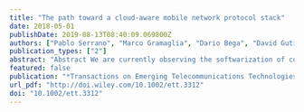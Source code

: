 ```yaml
---
title: "The path toward a cloud-aware mobile network protocol stack"
date: 2018-05-01
publishDate: 2019-08-13T08:40:09.069800Z
authors: ["Pablo Serrano", "Marco Gramaglia", "Dario Bega", "David Gutierrez-Estevez", "Gines Garcia-Aviles", "Albert Banchs"]
publication_types: ["2"]
abstract: "Abstract We are currently observing the softwarization of communication networks, where network functions are translated from monolithic pieces of equipment to programs running over a shared pool of computational, storage, and communication resources. While it is clear that almost any softwarization improves flexibility (eg, the ability to instantiate more servers to cope with increasing traffic demand), in this paper, we advocate for a complete redesign of the communications protocol stack, instead of a mere translation of hardware functions into software. We discuss 2 drivers for this cloud-aware redesign: (1) relaxing the tight interactions between functions and (2) supporting a graceful degradation of the service when resources become scarce. The potential benefits of this redesign are illustrated with the numerical evaluation of one use case."
featured: false
publication: "*Transactions on Emerging Telecommunications Technologies*"
url_pdf: "http://doi.wiley.com/10.1002/ett.3312"
doi: "10.1002/ett.3312"
---
```


